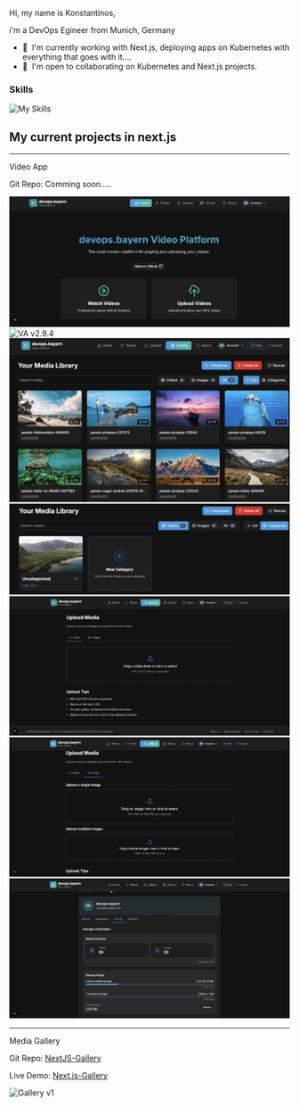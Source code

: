 Hi, my name is Konstantinos,

i'm a DevOps Egineer from Munich, Germany

* 🧠  I'm currently working with Next.js, deploying apps on Kubernetes with everything that goes with it....
* 🤝  I'm open to collaborating on Kubernetes and Next.js projects.

### Skills

![My Skills](https://skillicons.dev/icons?i=aws,gcp,kubernetes,docker,nextjs,vite,vuejs,nodejs,prisma,mongodb,postgres,redis,git,jenkins,grafana,prometheus,terraform)

## My current projects in next.js

-----------------------------------

Video App

Git Repo: Comming soon.....

![VA v2.9.4](screenshot.png)
![VA v2.9.4](player.png)
![VA v2.9.4](library.png)
![VA v2.9.4](category.png)
![VA v2.9.4](upladvideo.png)
![VA v2.9.4](uploadimage.png)
![VA v2.9.4](account.png)

-----------------------------------

Media Gallery

Git Repo: [NextJS-Gallery](https://github.com/tron4x/nextjs-gallery)

Live Demo: [Next.js-Gallery](https://gallery.devops.bayern/)

![Gallery v1](gallery.gif)



